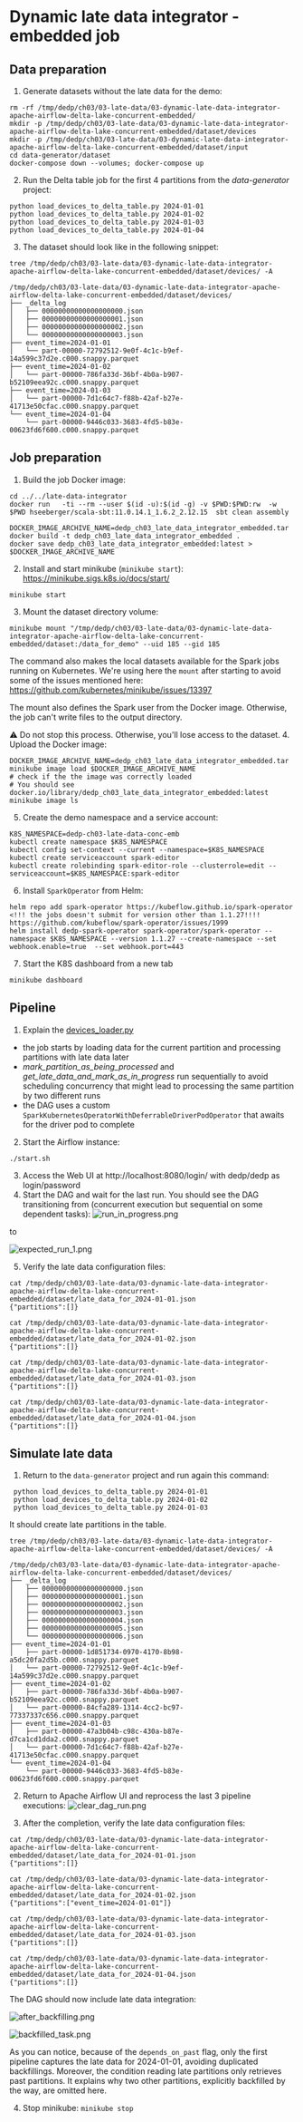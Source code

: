 # Dynamic late data integrator - embedded job

## Data preparation
1. Generate datasets without the late data for the demo:
```
rm -rf /tmp/dedp/ch03/03-late-data/03-dynamic-late-data-integrator-apache-airflow-delta-lake-concurrent-embedded/
mkdir -p /tmp/dedp/ch03/03-late-data/03-dynamic-late-data-integrator-apache-airflow-delta-lake-concurrent-embedded/dataset/devices
mkdir -p /tmp/dedp/ch03/03-late-data/03-dynamic-late-data-integrator-apache-airflow-delta-lake-concurrent-embedded/dataset/input
cd data-generator/dataset
docker-compose down --volumes; docker-compose up
```
2. Run the Delta table job for the first 4 partitions from the _data-generator_ project:
```
python load_devices_to_delta_table.py 2024-01-01
python load_devices_to_delta_table.py 2024-01-02
python load_devices_to_delta_table.py 2024-01-03
python load_devices_to_delta_table.py 2024-01-04
```
3. The dataset should look like in the following snippet:
```
tree /tmp/dedp/ch03/03-late-data/03-dynamic-late-data-integrator-apache-airflow-delta-lake-concurrent-embedded/dataset/devices/ -A

/tmp/dedp/ch03/03-late-data/03-dynamic-late-data-integrator-apache-airflow-delta-lake-concurrent-embedded/dataset/devices/
├── _delta_log
│   ├── 00000000000000000000.json
│   ├── 00000000000000000001.json
│   ├── 00000000000000000002.json
│   └── 00000000000000000003.json
├── event_time=2024-01-01
│   └── part-00000-72792512-9e0f-4c1c-b9ef-14a599c37d2e.c000.snappy.parquet
├── event_time=2024-01-02
│   └── part-00000-786fa33d-36bf-4b0a-b907-b52109eea92c.c000.snappy.parquet
├── event_time=2024-01-03
│   └── part-00000-7d1c64c7-f88b-42af-b27e-41713e50cfac.c000.snappy.parquet
└── event_time=2024-01-04
    └── part-00000-9446c033-3683-4fd5-b83e-00623fd6f600.c000.snappy.parquet
```

## Job preparation
1. Build the job Docker image:
```
cd ../../late-data-integrator
docker run   -ti --rm --user $(id -u):$(id -g) -v $PWD:$PWD:rw  -w $PWD hseeberger/scala-sbt:11.0.14.1_1.6.2_2.12.15  sbt clean assembly 

DOCKER_IMAGE_ARCHIVE_NAME=dedp_ch03_late_data_integrator_embedded.tar
docker build -t dedp_ch03_late_data_integrator_embedded .
docker save dedp_ch03_late_data_integrator_embedded:latest > $DOCKER_IMAGE_ARCHIVE_NAME
```
2. Install and start minikube (`minikube start`): https://minikube.sigs.k8s.io/docs/start/
```
minikube start
```

3. Mount the dataset directory volume:
```
minikube mount "/tmp/dedp/ch03/03-late-data/03-dynamic-late-data-integrator-apache-airflow-delta-lake-concurrent-embedded/dataset:/data_for_demo" --uid 185 --gid 185
```
The command also makes the local datasets available for the Spark jobs running on Kubernetes. We're using here the 
`mount` after starting to avoid some of the issues mentioned here: https://github.com/kubernetes/minikube/issues/13397

The mount also defines the Spark user from the Docker image. Otherwise, the job can't write files to the output directory.

⚠️ Do not stop this process. Otherwise, you'll lose access to the dataset.
4. Upload the Docker image:
```
DOCKER_IMAGE_ARCHIVE_NAME=dedp_ch03_late_data_integrator_embedded.tar
minikube image load $DOCKER_IMAGE_ARCHIVE_NAME
# check if the the image was correctly loaded
# You should see docker.io/library/dedp_ch03_late_data_integrator_embedded:latest
minikube image ls
```
5. Create the demo namespace and a service account: 
```
K8S_NAMESPACE=dedp-ch03-late-data-conc-emb
kubectl create namespace $K8S_NAMESPACE
kubectl config set-context --current --namespace=$K8S_NAMESPACE
kubectl create serviceaccount spark-editor
kubectl create rolebinding spark-editor-role --clusterrole=edit --serviceaccount=$K8S_NAMESPACE:spark-editor
```
6. Install `SparkOperator` from Helm:
```
helm repo add spark-operator https://kubeflow.github.io/spark-operator
<!!! the jobs doesn't submit for version other than 1.1.27!!!! https://github.com/kubeflow/spark-operator/issues/1999
helm install dedp-spark-operator spark-operator/spark-operator --namespace $K8S_NAMESPACE --version 1.1.27 --create-namespace --set webhook.enable=true  --set webhook.port=443
```
7. Start the K8S dashboard from a new tab 
```
minikube dashboard
``` 

## Pipeline
1. Explain the [devices_loader.py](airflow%2Fdags%2Fdevices_loader.py)
* the job starts by loading data for the current partition and processing partitions with late data later
* _mark_partition_as_being_processed_ and _get_late_data_and_mark_as_in_progress_ run sequentially to avoid
scheduling concurrency that might lead to processing the same partition by two different runs
* the DAG uses a custom `SparkKubernetesOperatorWithDeferrableDriverPodOperator` that awaits for the driver
pod to complete
2. Start the Airflow instance:
```
./start.sh
```
3. Access the Web UI at http://localhost:8080/login/ with dedp/dedp as login/password
4. Start the DAG and wait for the last run. 
You should see the DAG transitioning from (concurrent execution but sequential on some dependent tasks):
![run_in_progress.png](assets/run_in_progress.png)


to 

![expected_run_1.png](assets%2Fexpected_run_1.png)


5. Verify the late data configuration files:
```
cat /tmp/dedp/ch03/03-late-data/03-dynamic-late-data-integrator-apache-airflow-delta-lake-concurrent-embedded/dataset/late_data_for_2024-01-01.json
{"partitions":[]}

cat /tmp/dedp/ch03/03-late-data/03-dynamic-late-data-integrator-apache-airflow-delta-lake-concurrent-embedded/dataset/late_data_for_2024-01-02.json
{"partitions":[]}

cat /tmp/dedp/ch03/03-late-data/03-dynamic-late-data-integrator-apache-airflow-delta-lake-concurrent-embedded/dataset/late_data_for_2024-01-03.json
{"partitions":[]}

cat /tmp/dedp/ch03/03-late-data/03-dynamic-late-data-integrator-apache-airflow-delta-lake-concurrent-embedded/dataset/late_data_for_2024-01-04.json
{"partitions":[]}
```


## Simulate late data
1. Return to the `data-generator` project and run again this command:
```
 python load_devices_to_delta_table.py 2024-01-01
 python load_devices_to_delta_table.py 2024-01-02
 python load_devices_to_delta_table.py 2024-01-03
```
It should create late partitions in the table.

```
tree /tmp/dedp/ch03/03-late-data/03-dynamic-late-data-integrator-apache-airflow-delta-lake-concurrent-embedded/dataset/devices/ -A

/tmp/dedp/ch03/03-late-data/03-dynamic-late-data-integrator-apache-airflow-delta-lake-concurrent-embedded/dataset/devices/
├── _delta_log
│   ├── 00000000000000000000.json
│   ├── 00000000000000000001.json
│   ├── 00000000000000000002.json
│   ├── 00000000000000000003.json
│   ├── 00000000000000000004.json
│   ├── 00000000000000000005.json
│   └── 00000000000000000006.json
├── event_time=2024-01-01
│   ├── part-00000-1d851734-0970-4170-8b98-a5dc20fa2d5b.c000.snappy.parquet
│   └── part-00000-72792512-9e0f-4c1c-b9ef-14a599c37d2e.c000.snappy.parquet
├── event_time=2024-01-02
│   ├── part-00000-786fa33d-36bf-4b0a-b907-b52109eea92c.c000.snappy.parquet
│   └── part-00000-84cfa289-1314-4cc2-bc97-77337337c656.c000.snappy.parquet
├── event_time=2024-01-03
│   ├── part-00000-47a3b04b-c98c-430a-b87e-d7ca1cd1dda2.c000.snappy.parquet
│   └── part-00000-7d1c64c7-f88b-42af-b27e-41713e50cfac.c000.snappy.parquet
└── event_time=2024-01-04
    └── part-00000-9446c033-3683-4fd5-b83e-00623fd6f600.c000.snappy.parquet
```

2. Return to Apache Airflow UI and reprocess the last 3 pipeline executions:
![clear_dag_run.png](assets%2Fclear_dag_run.png)

3. After the completion, verify the late data configuration files:
```
cat /tmp/dedp/ch03/03-late-data/03-dynamic-late-data-integrator-apache-airflow-delta-lake-concurrent-embedded/dataset/late_data_for_2024-01-01.json
{"partitions":[]}

cat /tmp/dedp/ch03/03-late-data/03-dynamic-late-data-integrator-apache-airflow-delta-lake-concurrent-embedded/dataset/late_data_for_2024-01-02.json
{"partitions":["event_time=2024-01-01"]}

cat /tmp/dedp/ch03/03-late-data/03-dynamic-late-data-integrator-apache-airflow-delta-lake-concurrent-embedded/dataset/late_data_for_2024-01-03.json
{"partitions":[]}

cat /tmp/dedp/ch03/03-late-data/03-dynamic-late-data-integrator-apache-airflow-delta-lake-concurrent-embedded/dataset/late_data_for_2024-01-04.json
{"partitions":[]}
```
The DAG should now include late data integration:

![after_backfilling.png](assets/after_backfilling.png)

![backfilled_task.png](assets/backfilled_task.png)

As you can notice, because of the `depends_on_past` flag, only the first pipeline captures 
the late data for 2024-01-01, avoiding duplicated backfillings. Moreover, the condition reading
late partitions only retrieves past partitions. It explains why two other partitions, explicitly backfilled
by the way, are omitted here.

4. Stop minikube: `minikube stop`
